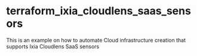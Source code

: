 # terraform_ixia_cloudlens_saas_sensors
This is an example on how to automate Cloud infrastructure creation that supports Ixia Cloudlens SaaS sensors
